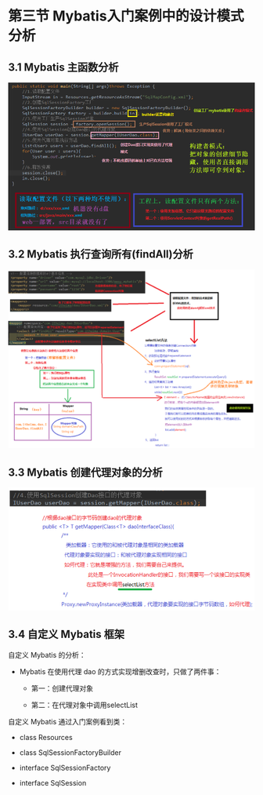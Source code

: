 # 第三节 Mybatis入门案例中的设计模式分析

## 3.1 Mybatis 主函数分析

<img src="./img1/05-code-quick-start.png" width=800>



## 3.2 Mybatis 执行查询所有(findAll)分析


<img src="./img1/06-query-all-analyses.png" width=1400>



## 3.3 Mybatis 创建代理对象的分析

<img src="./img1/07-custom-mybatis-analysis.png" width=700>


## 3.4 自定义 Mybatis 框架

自定义 Mybatis 的分析：

* Mybatis 在使用代理 dao 的方式实现增删改查时，只做了两件事：

   * 第一：创建代理对象

   * 第二：在代理对象中调用selectList

自定义 Mybatis 通过入门案例看到类：

* class Resources

* class SqlSessionFactoryBuilder

* interface SqlSessionFactory

* interface SqlSession



